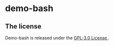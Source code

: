 # demo-bash

## The license
Demo-bash is released under the [GPL-3.0 License ](https://github.com/IOAyman/demo-bash/blob/master/LICENSE).
